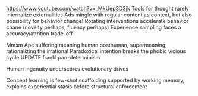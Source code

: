 https://www.youtube.com/watch?v=_MkUep3D3jk
Tools for thought rarely internalize externalities
Ads mingle with regular content as context, but also possibility for behavior change!
Rotating interventions accelerate behavior chane (novelty perhaps, fluency perhaps)
Experience sampling faces a accuracy/attrition trade-off

Mmsm
Ape suffering meaning human posthuman, supermeaning, rationalizing the irrational
Paradoxical intention breaks the phobic vicious cycle
UPDATE frankl pan-determinism

Human ingenuity underscores evolutionary drives

Concept learning is few-shot scaffolding supported by working memory, explains experiential stasis before structural enforcement